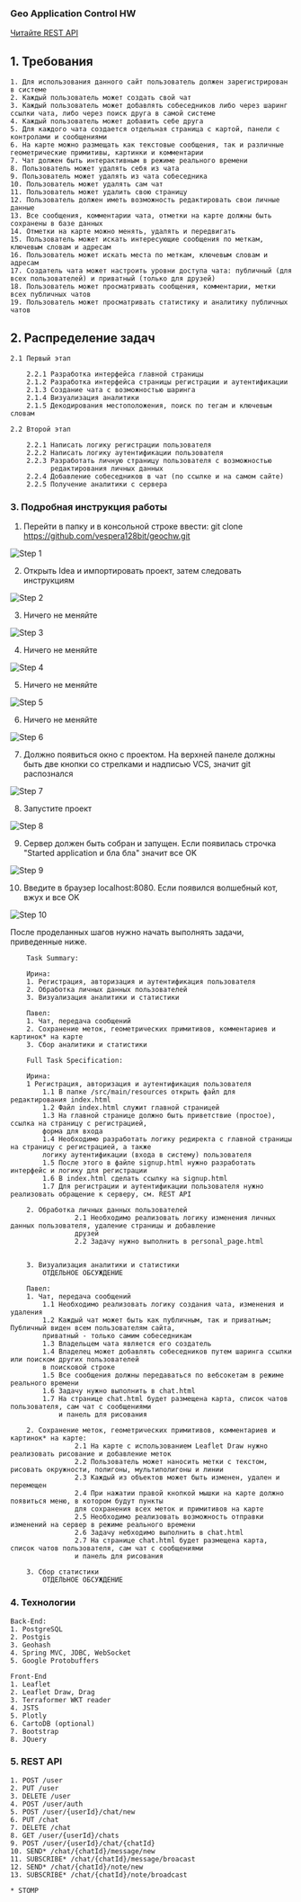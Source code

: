 ### Geo Application Control HW

[Читайте REST API](REST_API.md)

## 1. Требования

    1. Для использования данного сайт пользователь должен зарегистрирован в системе
    2. Каждый пользователь может создать свой чат
    3. Каждый пользователь может добавлять собеседников либо через шаринг ссылки чата, либо через поиск друга в самой системе
    4. Каждый пользователь может добавить себе друга
    5. Для каждого чата создается отдельная страница с картой, панели с контролами и сообщениями
    6. На карте можно размещать как текстовые сообщения, так и различные геометрические примитивы, картинки и комментарии
    7. Чат должен быть интерактивным в режиме реального времени
    8. Пользователь может удалять себя из чата
    9. Пользователь может удалять из чата собеседника
    10. Пользователь может удалять сам чат
    11. Пользователь может удалить свою страницу
    12. Пользователь должен иметь возможность редактировать свои личные данные
    13. Все сообщения, комментарии чата, отметки на карте должны быть сохранены в базе данных
    14. Отметки на карте можно менять, удалять и передвигать
    15. Пользователь может искать интересующие сообщения по меткам, ключевым словам и адресам
    16. Пользователь может искать места по меткам, ключевым словам и адресам
    17. Создатель чата может настроить уровни доступа чата: публичный (для всех пользователей) и приватный (только для друзей)
    18. Пользователь может просматривать сообщения, комментарии, метки всех публичных чатов
    19. Пользователь может просматривать статистику и аналитику публичных чатов
    
## 2. Распределение задач
        
    2.1 Первый этап
    
        2.2.1 Разработка интерфейса главной страницы
        2.1.2 Разработка интерфейса страницы регистрации и аутентификации
        2.1.3 Создание чата с возможностью шаринга
        2.1.4 Визуализация аналитики 
        2.1.5 Декодирования местоположения, поиск по тегам и ключевым словам
        
    2.2 Второй этап
        
        2.2.1 Написать логику регистрации пользователя
        2.2.2 Написать логику аутентификации пользователя
        2.2.3 Разработать личную страницу пользователя с возможностью
              редактирования личных данных
        2.2.4 Добавление собеседников в чат (по ссылке и на самом сайте)
        2.2.5 Получение аналитики с сервера
        
### 3. Подробная инструкция работы

1) Перейти в папку и в консольной строке ввести: 
git clone https://github.com/vespera128bit/geochw.git

![Step 1](img/Step1.png)

2) Открыть Idea и импортировать проект, затем следовать инструкциям

![Step 2](img/Step2.png)

3) Ничего не меняйте

![Step 3](img/Step3.png)

4) Ничего не меняйте

![Step 4](img/Step4.png)

5) Ничего не меняйте

![Step 5](img/Step5.png)

6) Ничего не меняйте

![Step 6](img/Step6.png)

7) Должно появиться окно с проектом. 
   На верхней панеле должны быть две кнопки со стрелками и надписью VCS, значит git распознался

![Step 7](img/Step7.png)

8) Запустите проект

![Step 8](img/Step8.png)

9) Сервер должен быть собран и запущен. Если появилась строчка "Started application и бла бла"
значит все OK

![Step 9](img/Step9.png)

10) Введите в браузер localhost:8080. Если появился волшебный кот, вжух и все OK

![Step 10](img/Step10.png)

После проделанных шагов нужно начать выполнять задачи, приведенные ниже.

        Task Summary:
        
        Ирина:
        1. Регистрация, авторизация и аутентификация пользователя
        2. Обработка личных данных пользователей
        3. Визуализация аналитики и статистики
        
        Павел:
        1. Чат, передача сообщений
        2. Сохранение меток, геометрических примитивов, комментариев и картинок* на карте
        3. Сбор аналитики и статистики
        
        Full Task Specification:
        
        Ирина:
        1 Регистрация, авторизация и аутентификация пользователя
            1.1 В папке /src/main/resources открыть файл для редактирования index.html 
            1.2 Файл index.html служит главной страницей 
            1.3 На главной странице должно быть приветствие (простое), ссылка на страницу с регистрацией, 
            форма для входа
            1.4 Необходимо разработать логику редиректа с главной страницы на страницу с регистрацией, а также
            логику аутентификации (входа в систему) пользователя
            1.5 После этого в файле signup.html нужно разработать интерфейс и логику для регистрации
            1.6 В index.html сделать ссылку на signup.html
            1.7 Для регистрации и аутентификации пользователя нужно реализовать обращение к серверу, см. REST API
        
        2. Обработка личных данных пользователей
                    2.1 Необходимо реализовать логику изменения личных данных пользователя, удаление страницы и добавление 
                    друзей
                    2.2 Задачу нужно выполнить в personal_page.html
                    
        
        3. Визуализация аналитики и статистики
            ОТДЕЛЬНОЕ ОБСУЖДЕНИЕ
        
        Павел:
        1. Чат, передача сообщений
            1.1 Необходимо реализовать логику создания чата, изменения и удаления
            1.2 Каждый чат может быть как публичным, так и приватным; Публичный виден всем пользователям сайта,
            приватный - только самим собеседникам
            1.3 Владельцем чата является его создатель
            1.4 Владелец может добавлять собеседников путем шаринга ссылки или поиском других пользователей 
            в поисковой строке
            1.5 Все сообщения должны передаваться по вебсокетам в режиме реального времени
            1.6 Задачу нужно выполнить в chat.html
            1.7 На странице chat.html будет размещена карта, список чатов пользователя, сам чат с сообщениями
                и панель для рисования
       
        2. Сохранение меток, геометрических примитивов, комментариев и картинок* на карте:
                    2.1 На карте с использованием Leaflet Draw нужно реализовать рисование и добавление меток
                    2.2 Пользователь может наносить метки с текстом, рисовать окружности, полигоны, мультиполигоны и линии
                    2.3 Каждый из объектов может быть изменен, удален и перемещен
                    2.4 При нажатии правой кнопкой мышки на карте должно появиться меню, в котором будут пункты 
                    для сохранения всех меток и примитивов на карте
                    2.5 Необходимо реализовать возможность отправки изменений на сервер в режиме реального времени
                    2.6 Задачу небходимо выполнить в chat.html
                    2.7 На странице chat.html будет размещена карта, список чатов пользователя, сам чат с сообщениями
                    и панель для рисования
                    
        3. Сбор статистики
            ОТДЕЛЬНОЕ ОБСУЖДЕНИЕ
        
### 4. Технологии

    Back-End:
    1. PostgreSQL
    2. Postgis
    3. Geohash
    4. Spring MVC, JDBC, WebSocket
    5. Google Protobuffers
    
    Front-End
    1. Leaflet
    2. Leaflet Draw, Drag
    3. Terraformer WKT reader
    4. JSTS
    5. Plotly
    6. CartoDB (optional)
    7. Bootstrap
    8. JQuery
    
### 5. REST API

    1. POST /user
    2. PUT /user
    3. DELETE /user
    4. POST /user/auth
    5. POST /user/{userId}/chat/new
    6. PUT /chat
    7. DELETE /chat
    8. GET /user/{userId}/chats
    9. POST /user/{userId}/chat/{chatId}
    10. SEND* /chat/{chatId}/message/new 
    11. SUBSCRIBE* /chat/{chatId}/message/broacast
    12. SEND* /chat/{chatId}/note/new
    13. SUBSCRIBE* /chat/{chatId}/note/broadcast
    
    * STOMP 
